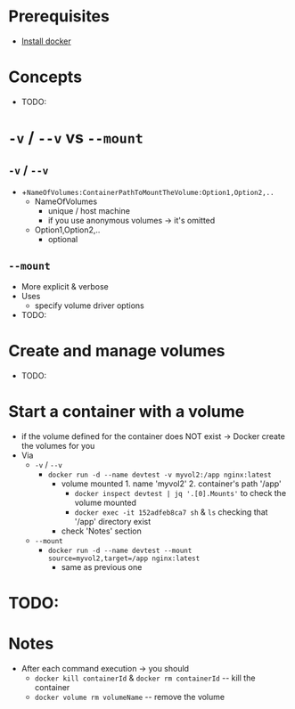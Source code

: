 # Prerequisites
* [Install docker](https://docs.docker.com/get-docker/)

# Concepts
* TODO:

# `-v` / `--v` vs `--mount`
## `-v` / `--v`
* +`NameOfVolumes:ContainerPathToMountTheVolume:Option1,Option2,..`
  * NameOfVolumes
    * unique / host machine
    * if you use anonymous volumes -> it's omitted
  * Option1,Option2,..
    * optional
## `--mount`
* More explicit & verbose
* Uses
  * specify volume driver options
* TODO:

# Create and manage volumes
* TODO:

# Start a container with a volume
* if the volume defined for the container does NOT exist -> Docker create the volumes for you
* Via
  * `-v` / `--v`
    * `docker run -d --name devtest -v myvol2:/app nginx:latest`
      * volume mounted 1. name 'myvol2' 2. container's path '/app'
        * `docker inspect devtest | jq '.[0].Mounts'` to check the volume mounted
        * `docker exec -it 152adfeb8ca7 sh` & `ls` checking that '/app' directory exist
      * check 'Notes' section
  * `--mount`
    * `docker run -d --name devtest --mount source=myvol2,target=/app nginx:latest`
      * same as previous one

# TODO:

# Notes
* After each command execution -> you should
  * `docker kill containerId` & `docker rm containerId` -- kill the container 
  * `docker volume rm volumeName` -- remove the volume 
